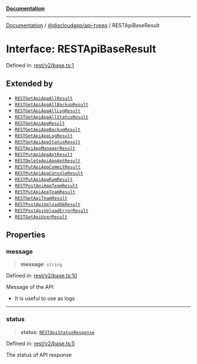 [**Documentation**](../../../README.md)

***

[Documentation](../../../packages.md) / [@discloudapp/api-types](../README.md) / RESTApiBaseResult

# Interface: RESTApiBaseResult

Defined in: [rest/v2/base.ts:1](https://github.com/discloud/discloud.app/blob/e06d08869d94db25520cbe5fdcc3cdbc242fb0cb/packages/api-types/rest/v2/base.ts#L1)

## Extended by

- [`RESTGetApiAppAllResult`](RESTGetApiAppAllResult.md)
- [`RESTGetApiAppAllBackupResult`](RESTGetApiAppAllBackupResult.md)
- [`RESTGetApiAppAllLogResult`](RESTGetApiAppAllLogResult.md)
- [`RESTGetApiAppAllStatusResult`](RESTGetApiAppAllStatusResult.md)
- [`RESTGetApiAppResult`](RESTGetApiAppResult.md)
- [`RESTGetApiAppBackupResult`](RESTGetApiAppBackupResult.md)
- [`RESTGetApiAppLogResult`](RESTGetApiAppLogResult.md)
- [`RESTGetApiAppStatusResult`](RESTGetApiAppStatusResult.md)
- [`RESTApiAppManagerResult`](RESTApiAppManagerResult.md)
- [`RESTPutApiAppAptResult`](RESTPutApiAppAptResult.md)
- [`RESTDeleteApiAppAptResult`](RESTDeleteApiAppAptResult.md)
- [`RESTPutApiAppCommitResult`](RESTPutApiAppCommitResult.md)
- [`RESTPutApiAppConsoleResult`](RESTPutApiAppConsoleResult.md)
- [`RESTPutApiAppRamResult`](RESTPutApiAppRamResult.md)
- [`RESTPostApiAppTeamResult`](RESTPostApiAppTeamResult.md)
- [`RESTPutApiAppTeamResult`](RESTPutApiAppTeamResult.md)
- [`RESTGetApiTeamResult`](RESTGetApiTeamResult.md)
- [`RESTPostApiUploadOkResult`](RESTPostApiUploadOkResult.md)
- [`RESTPostApiUploadErrorResult`](RESTPostApiUploadErrorResult.md)
- [`RESTGetApiUserResult`](RESTGetApiUserResult.md)

## Properties

### message

> **message**: `string`

Defined in: [rest/v2/base.ts:10](https://github.com/discloud/discloud.app/blob/e06d08869d94db25520cbe5fdcc3cdbc242fb0cb/packages/api-types/rest/v2/base.ts#L10)

Message of the API
- It is useful to use as logs

***

### status

> **status**: [`RESTApiStatusResponse`](../type-aliases/RESTApiStatusResponse.md)

Defined in: [rest/v2/base.ts:5](https://github.com/discloud/discloud.app/blob/e06d08869d94db25520cbe5fdcc3cdbc242fb0cb/packages/api-types/rest/v2/base.ts#L5)

The status of API response
